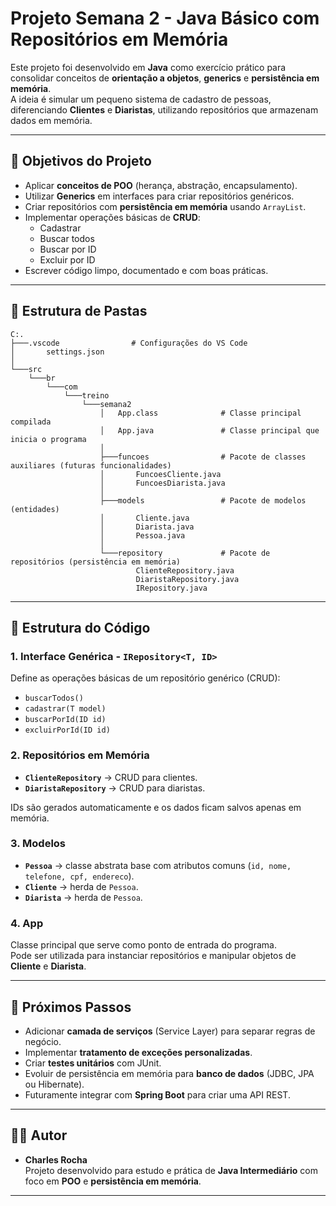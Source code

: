 # Projeto Semana 2 - Java Básico com Repositórios em Memória

Este projeto foi desenvolvido em **Java** como exercício prático para consolidar conceitos de **orientação a objetos**, **generics** e **persistência em memória**.  
A ideia é simular um pequeno sistema de cadastro de pessoas, diferenciando **Clientes** e **Diaristas**, utilizando repositórios que armazenam dados em memória.

---

## 🎯 Objetivos do Projeto
- Aplicar **conceitos de POO** (herança, abstração, encapsulamento).
- Utilizar **Generics** em interfaces para criar repositórios genéricos.
- Criar repositórios com **persistência em memória** usando `ArrayList`.
- Implementar operações básicas de **CRUD**:
  - Cadastrar
  - Buscar todos
  - Buscar por ID
  - Excluir por ID
- Escrever código limpo, documentado e com boas práticas.

---

## 📂 Estrutura de Pastas

```
C:.
├───.vscode                # Configurações do VS Code
│       settings.json
│
└───src
    └───br
        └───com
            └───treino
                └───semana2
                    │   App.class              # Classe principal compilada
                    │   App.java               # Classe principal que inicia o programa
                    │
                    ├───funcoes                # Pacote de classes auxiliares (futuras funcionalidades)
                    │       FuncoesCliente.java
                    │       FuncoesDiarista.java
                    │
                    ├───models                 # Pacote de modelos (entidades)
                    │       Cliente.java
                    │       Diarista.java
                    │       Pessoa.java
                    │
                    └───repository             # Pacote de repositórios (persistência em memória)
                            ClienteRepository.java
                            DiaristaRepository.java
                            IRepository.java
```

---

## 🧩 Estrutura do Código

### 1. **Interface Genérica - `IRepository<T, ID>`**
Define as operações básicas de um repositório genérico (CRUD):
- `buscarTodos()`
- `cadastrar(T model)`
- `buscarPorId(ID id)`
- `excluirPorId(ID id)`

### 2. **Repositórios em Memória**
- **`ClienteRepository`** → CRUD para clientes.  
- **`DiaristaRepository`** → CRUD para diaristas.  

IDs são gerados automaticamente e os dados ficam salvos apenas em memória.

### 3. **Modelos**
- **`Pessoa`** → classe abstrata base com atributos comuns (`id, nome, telefone, cpf, endereco`).  
- **`Cliente`** → herda de `Pessoa`.  
- **`Diarista`** → herda de `Pessoa`.  

### 4. **App**
Classe principal que serve como ponto de entrada do programa.  
Pode ser utilizada para instanciar repositórios e manipular objetos de **Cliente** e **Diarista**.

---

## 🚀 Próximos Passos
- Adicionar **camada de serviços** (Service Layer) para separar regras de negócio.
- Implementar **tratamento de exceções personalizadas**.
- Criar **testes unitários** com JUnit.
- Evoluir de persistência em memória para **banco de dados** (JDBC, JPA ou Hibernate).
- Futuramente integrar com **Spring Boot** para criar uma API REST.

---

## 👨‍💻 Autor
- **Charles Rocha**  
Projeto desenvolvido para estudo e prática de **Java Intermediário** com foco em **POO** e **persistência em memória**.

---
